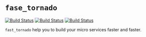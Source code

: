 # `fase_tornado`

[![Build Status](https://travis-ci.org/zqmillet/fast_tornado.svg?branch=master)](https://travis-ci.org/zqmillet/fast_tornado)
[![Build Status](https://codecov.io/gh/zqmillet/fast_tornado/branch/master/graph/badge.svg)](https://codecov.io/gh/zqmillet/fast_tornado)
[![Build Status](https://scrutinizer-ci.com/g/zqmillet/fast_tornado/badges/quality-score.png?b=master)](https://scrutinizer-ci.com/g/zqmillet/fast_tornado)

`fast_tornado` help you to build your micro services faster and faster.
